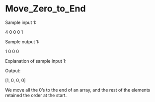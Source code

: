 # Move_Zero_to_End

Sample input 1:

4
0 0 0 1 

Sample output 1:

1 0 0 0 

Explanation of sample input 1:

Output: 

[1, 0, 0, 0]

We move all the 0’s to the end of an array, and the rest of the elements retained the order at the start.
